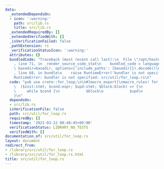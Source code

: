 ```yaml
---
data:
  _extendedDependsOn:
  - icon: ':warning:'
    path: src/lib.rs
    title: src/lib.rs
  _extendedRequiredBy: []
  _extendedVerifiedWith: []
  _isVerificationFailed: false
  _pathExtension: rs
  _verificationStatusIcon: ':warning:'
  attributes: {}
  bundledCode: "Traceback (most recent call last):\n  File \"/opt/hostedtoolcache/Python/3.9.2/x64/lib/python3.9/site-packages/onlinejudge_verify/documentation/build.py\"\
    , line 71, in _render_source_code_stat\n    bundled_code = language.bundle(stat.path,\
    \ basedir=basedir, options={'include_paths': [basedir]}).decode()\n  File \"/opt/hostedtoolcache/Python/3.9.2/x64/lib/python3.9/site-packages/onlinejudge_verify/languages/user_defined.py\"\
    , line 68, in bundle\n    raise RuntimeError('bundler is not specified: {}'.format(path.as_posix()))\n\
    RuntimeError: bundler is not specified: src/util/for_loop.rs\n"
  code: "pub use crate::for_loop;\n\n#[macro_export]\nmacro_rules! for_loop {\n  \
    \  ($init:stmt; $cond:expr; $upd:stmt; $block:block) => {\n        $init\n   \
    \     while $cond {\n            $block\n            $upd\n        }\n    };\n\
    }\n"
  dependsOn:
  - src/lib.rs
  isVerificationFile: false
  path: src/util/for_loop.rs
  requiredBy: []
  timestamp: '2021-03-22 00:48:45+09:00'
  verificationStatus: LIBRARY_NO_TESTS
  verifiedWith: []
documentation_of: src/util/for_loop.rs
layout: document
redirect_from:
- /library/src/util/for_loop.rs
- /library/src/util/for_loop.rs.html
title: src/util/for_loop.rs
---
```

